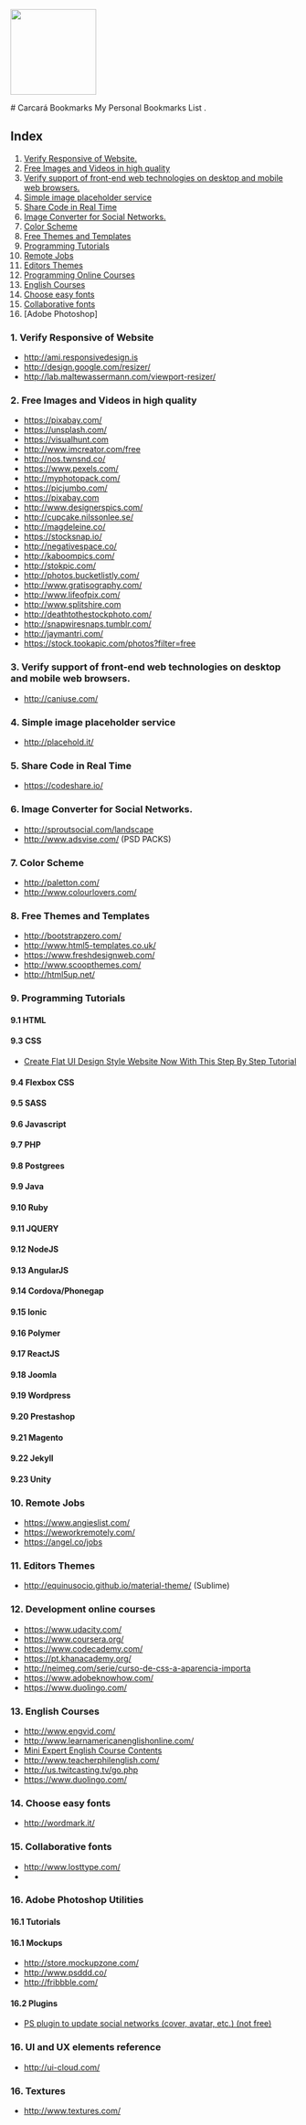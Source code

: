 <p>
  <img src="https://github.com/fromdenisvieira/carcara-angular/blob/master/carcara.jpg" width="150">
</p>
# Carcará Bookmarks
My Personal Bookmarks List .

## Index
1. [Verify Responsive of Website.](https://github.com/fromdenisvieira/utilities-bookmarks#1-verify-responsive-of-website)
2. [Free Images and Videos in high quality](https://github.com/fromdenisvieira/utilities-bookmarks#2-free-images-and-videos-in-high-quality)
3. [Verify support of front-end web technologies on desktop and mobile web browsers.](https://github.com/fromdenisvieira/utilities-bookmarks#3-verify-support-of-front-end-web-technologies-on-desktop-and-mobile-web-browsers)
4. [Simple image placeholder service](https://github.com/fromdenisvieira/utilities-bookmarks#4-simple-image-placeholder-service)
5. [Share Code in Real Time](https://github.com/fromdenisvieira/utilities-bookmarks#5-share-code-in-real-time)
6. [Image Converter for Social Networks.](https://github.com/fromdenisvieira/utilities-bookmarks#6-image-converter-for-social-networks)
7. [Color Scheme](https://github.com/fromdenisvieira/utilities-bookmarks#7-color-scheme)
8. [Free Themes and Templates](https://github.com/fromdenisvieira/utilities-bookmarks#8-free-themes-and-templates)
9. [Programming Tutorials](https://github.com/fromdenisvieira/utilities-bookmarks#9-programming-tutorials)
10. [Remote Jobs](https://github.com/fromdenisvieira/utilities-bookmarks#10-remote-jobs)
11. [Editors Themes](https://github.com/fromdenisvieira/utilities-bookmarks#11-editors-themes)
12. [Programming Online Courses](https://github.com/fromdenisvieira/utilities-bookmarks#12-programming-online-courses)
13. [English Courses](https://github.com/fromdenisvieira/utilities-bookmarks#13-english-courses)
14. [Choose easy fonts](https://github.com/fromdenisvieira/utilities-bookmarks#14-choose-easy-fonts)
15. [Collaborative fonts](https://github.com/fromdenisvieira/utilities-bookmarks#15-collaborative-fonts)
16. [Adobe Photoshop]

### 1. Verify Responsive of Website
- http://ami.responsivedesign.is
- http://design.google.com/resizer/
- http://lab.maltewassermann.com/viewport-resizer/

### 2. Free Images and Videos in high quality
- https://pixabay.com/
- https://unsplash.com/
- https://visualhunt.com
- http://www.imcreator.com/free
- http://nos.twnsnd.co/
- https://www.pexels.com/
- http://myphotopack.com/
- https://picjumbo.com/
- https://pixabay.com
- http://www.designerspics.com/
- http://cupcake.nilssonlee.se/
- http://magdeleine.co/
- https://stocksnap.io/
- http://negativespace.co/
- http://kaboompics.com/
- http://stokpic.com/
- http://photos.bucketlistly.com/
- http://www.gratisography.com/
- http://www.lifeofpix.com/
- http://www.splitshire.com
- http://deathtothestockphoto.com/
- http://snapwiresnaps.tumblr.com/
- http://jaymantri.com/
- https://stock.tookapic.com/photos?filter=free    

### 3. Verify support of front-end web technologies on desktop and mobile web browsers.
- http://caniuse.com/

### 4. Simple image placeholder service
- http://placehold.it/

### 5. Share Code in Real Time
- https://codeshare.io/

### 6. Image Converter for Social Networks.
- http://sproutsocial.com/landscape
- http://www.adsvise.com/ (PSD PACKS)

### 7. Color Scheme
- http://paletton.com/
- http://www.colourlovers.com/

### 8. Free Themes and Templates
- http://bootstrapzero.com/
- http://www.html5-templates.co.uk/
- https://www.freshdesignweb.com/
- http://www.scoopthemes.com/
- http://html5up.net/

### 9. Programming Tutorials
#### 9.1 HTML
#### 9.3 CSS
- [Create Flat UI Design Style Website Now With This Step By Step Tutorial](https://www.youtube.com/watch?v=4M8FDqVie2s)

#### 9.4 Flexbox CSS
#### 9.5 SASS
#### 9.6 Javascript
#### 9.7 PHP
#### 9.8 Postgrees
#### 9.9 Java
#### 9.10 Ruby
#### 9.11 JQUERY
#### 9.12 NodeJS
#### 9.13 AngularJS
#### 9.14 Cordova/Phonegap
#### 9.15 Ionic
#### 9.16 Polymer
#### 9.17 ReactJS
#### 9.18 Joomla
#### 9.19 Wordpress
#### 9.20 Prestashop
#### 9.21 Magento
#### 9.22 Jekyll
#### 9.23 Unity

### 10. Remote Jobs
- https://www.angieslist.com/
- https://weworkremotely.com/
- https://angel.co/jobs

### 11. Editors Themes
- http://equinusocio.github.io/material-theme/ (Sublime)

### 12. Development online courses
- https://www.udacity.com/
- https://www.coursera.org/
- https://www.codecademy.com/
-	https://pt.khanacademy.org/
- http://neimeg.com/serie/curso-de-css-a-aparencia-importa
- https://www.adobeknowhow.com/
- https://www.duolingo.com/

### 13. English Courses
- http://www.engvid.com/
- http://www.learnamericanenglishonline.com/
- [Mini Expert English Course Contents](https://drive.google.com/file/d/0B9h5i-FDSualZkt0YUhJNmdMODQ/view)
- http://www.teacherphilenglish.com/
- http://us.twitcasting.tv/go.php
- https://www.duolingo.com/

### 14. Choose easy fonts
- http://wordmark.it/

### 15. Collaborative fonts
- http://www.losttype.com/     
- 
### 16. Adobe Photoshop Utilities
#### 16.1 Tutorials
#### 16.1 Mockups
- http://store.mockupzone.com/
- http://www.psddd.co/
- http://fribbble.com/
#### 16.2 Plugins
- [PS plugin to update social networks (cover, avatar, etc.) (not free)](http://socialkit.madebysource.com/)


### 16. UI and UX elements reference
- http://ui-cloud.com/

### 16. Textures
- http://www.textures.com/


